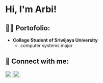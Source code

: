 <h1>Hi, I'm Arbi! </h1>

<h2>👨‍💻 Portofolio:</h2>

- <b>Collage Student of Sriwijaya University</b>
  - computer systems major
  


<h2> 🤳 Connect with me:</h2>

[<img align="left" alt="JoshMadakor | LinkedIn" width="22px" src="https://cdn.jsdelivr.net/npm/simple-icons@v3/icons/linkedin.svg" />][linkedin]
[<img align="left" alt="JoshMadakor | Instagram" width="22px" src="https://cdn.jsdelivr.net/npm/simple-icons@v3/icons/instagram.svg" />][instagram]

[instagram]: https://www.instagram.com/aaarrrbii/
[linkedin]: https://www.linkedin.com/in/arbi-al-afkari-7632261a4/

